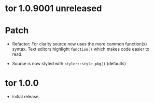 # tor 1.0.9001 unreleased

# Patch

* Refactor: For clarity source now uses the more common function(x) syntax. Text editors highlight `function()` which makes code easier to read.

* Source is now styled with `styler::style_pkg()` (defaults)

# tor 1.0.0

* Initial release.
